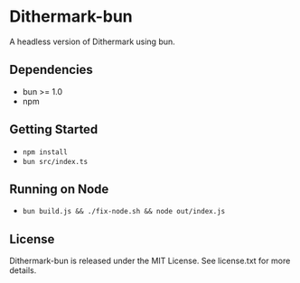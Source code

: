 # Dithermark-bun

A headless version of Dithermark using bun.

## Dependencies

* bun >= 1.0
* npm

## Getting Started

* `npm install`
* `bun src/index.ts`

## Running on Node

* `bun build.js && ./fix-node.sh && node out/index.js`

## License

Dithermark-bun is released under the MIT License. See license.txt for more details.